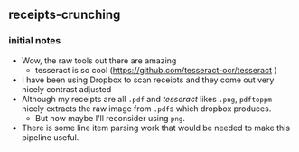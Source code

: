 ## receipts-crunching

### initial notes
* Wow, the raw tools out there are amazing
  * tesseract is so cool (https://github.com/tesseract-ocr/tesseract ) 
* I have been using Dropbox to scan receipts and they come out very nicely contrast adjusted
* Although my receipts are all `.pdf` and *tesseract* likes `.png`,  `pdftoppm` nicely extracts the raw image from `.pdf`s which dropbox produces.
  * But now maybe I'll reconsider using `png`.
* There is some line item parsing work that would be needed to make this pipeline useful.


